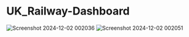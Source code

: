 # UK_Railway-Dashboard
![Screenshot 2024-12-02 002036](https://github.com/user-attachments/assets/22d1957f-0a84-4ffb-ae48-92691ad5f097)
![Screenshot 2024-12-02 002051](https://github.com/user-attachments/assets/2dd160c0-470e-4541-b358-700953eea7d0)
